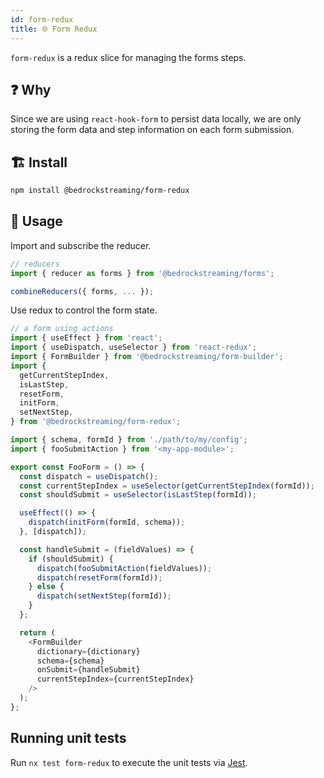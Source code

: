 ```yaml
---
id: form-redux
title: 🌐 Form Redux
---
```


`form-redux` is a redux slice for managing the forms steps.

## :question: Why

Since we are using `react-hook-form` to persist data locally, we are only storing the form data and step information on each form submission.

## :building_construction: Install

```bash
npm install @bedrockstreaming/form-redux
```

## :rocket: Usage

Import and subscribe the reducer.

```js
// reducers
import { reducer as forms } from '@bedrockstreaming/forms';

combineReducers({ forms, ... });
```

Use redux to control the form state.

```js
// a form using actions
import { useEffect } from 'react';
import { useDispatch, useSelector } from 'react-redux';
import { FormBuilder } from '@bedrockstreaming/form-builder';
import {
  getCurrentStepIndex,
  isLastStep,
  resetForm,
  initForm,
  setNextStep,
} from '@bedrockstreaming/form-redux';

import { schema, formId } from './path/to/my/config';
import { fooSubmitAction } from '<my-app-module>';

export const FooForm = () => {
  const dispatch = useDispatch();
  const currentStepIndex = useSelector(getCurrentStepIndex(formId));
  const shouldSubmit = useSelector(isLastStep(formId));

  useEffect(() => {
    dispatch(initForm(formId, schema));
  }, [dispatch]);

  const handleSubmit = (fieldValues) => {
    if (shouldSubmit) {
      dispatch(fooSubmitAction(fieldValues));
      dispatch(resetForm(formId));
    } else {
      dispatch(setNextStep(formId));
    }
  };

  return (
    <FormBuilder
      dictionary={dictionary}
      schema={schema}
      onSubmit={handleSubmit}
      currentStepIndex={currentStepIndex}
    />
  );
};
```

## Running unit tests

Run `nx test form-redux` to execute the unit tests via [Jest](https://jestjs.io).
